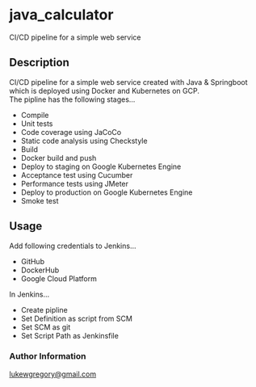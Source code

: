 # java_calculator
CI/CD pipeline for a simple web service

## Description
CI/CD pipeline for a simple web service created with Java & Springboot which is deployed using Docker and Kubernetes on GCP.  
The pipline has the following stages...
- Compile
- Unit tests
- Code coverage using JaCoCo
- Static code analysis using Checkstyle
- Build
- Docker build and push
- Deploy to staging on Google Kubernetes Engine
- Acceptance test using Cucumber
- Performance tests using JMeter
- Deploy to production on Google Kubernetes Engine
- Smoke test

## Usage
Add following credentials to Jenkins...
- GitHub
- DockerHub
- Google Cloud Platform

In Jenkins...
- Create pipline
- Set Definition as script from SCM
- Set SCM as git
- Set Script Path as Jenkinsfile

### Author Information
lukewgregory@gmail.com
